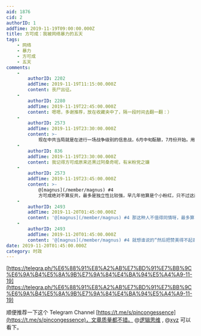 ```yaml
---
aid: 1876
cid: 2
authorID: 1
addTime: 2019-11-19T09:00:00.000Z
title: 方可成：我被网络暴力的五天
tags:
    - 网络
    - 暴力
    - 方可成
    - 五天
comments:
    -
        authorID: 2202
        addTime: 2019-11-19T11:15:00.000Z
        content: 丧尸出征。
    -
        authorID: 2280
        addTime: 2019-11-19T22:45:00.000Z
        content: 嗯嗯，多谢推荐，放在收藏夹中了，隔一段时间去翻一翻：）
    -
        authorID: 2573
        addTime: 2019-11-19T23:30:00.000Z
        content: >-
            现在中共当局就是在进行一场战争级别的信息战，6月中旬酝酿，7月份开始。用小粉红的话来说，就是撞枪口上了。方可成早就是官方的眼中钉了，今年2、3月份就有小粉红叫嚣“方可成和他的政见可以去死了”。方可成被网络暴力并不意外，意外的是等到现在才收到网络暴力。
    -
        authorID: 836
        addTime: 2019-11-19T23:30:00.000Z
        content: 我记得方可成原来还黑过阿桑奇呢，有米粉党之嫌
    -
        authorID: 2573
        addTime: 2019-11-19T23:45:00.000Z
        content: >-
            @[magnus](/member/magnus) #4
            方可成绝对不算反共，最多是独立性比较强，早几年他算是个小粉红，只不过这两年习近平把坐标系往左边移了不少。
    -
        authorID: 2493
        addTime: 2019-11-20T01:45:00.000Z
        content: '@[magnus](/member/magnus) #4 那这种人不值得同情呀，最多算狗咬狗'
    -
        authorID: 2493
        addTime: 2019-11-20T01:45:00.000Z
        content: '@[magnus](/member/magnus) #4 就想谁说的“然后把赞美得不起劲消灭了”，它这种垃圾人活该如此呀'
date: 2019-11-20T01:45:00.000Z
category: 时政
---
```


[https://telegra.ph/%E6%88%91%E8%A2%AB%E7%BD%91%E7%BB%9C%E6%9A%B4%E5%8A%9B%E7%9A%84%E4%BA%94%E5%A4%A9-11-19](https://telegra.ph/%E6%88%91%E8%A2%AB%E7%BD%91%E7%BB%9C%E6%9A%B4%E5%8A%9B%E7%9A%84%E4%BA%94%E5%A4%A9-11-19)

顺便推荐一下这个 Telegram Channel [https://t.me/s/pincongessence](https://t.me/s/pincongessence)，文章质量都不错。 @[逻辑思维](/member/%E9%80%BB%E8%BE%91%E6%80%9D%E7%BB%B4) , @[xyz](/member/xyz) 可以看下。

